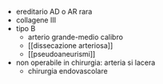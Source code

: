 - ereditario AD o AR rara
- collagene III
- tipo B
	- arterio grande-medio calibro
	- [[dissecazione arteriosa]]
	- [[pseudoaneurismi]]
- non operabile in chirurgia: arteria si lacera
	- chirurgia endovascolare